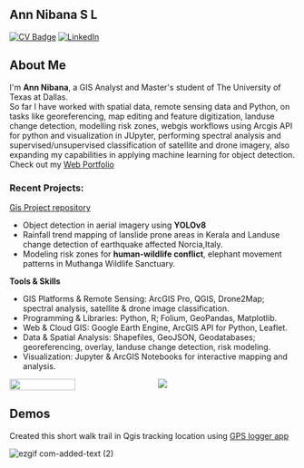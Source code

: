## Ann Nibana S L
[![CV Badge](https://img.shields.io/badge/My-CV-critical)](https://your-cv-link.com)
[![LinkedIn](https://img.shields.io/badge/LinkedIn-AnnNibana-blue?style=flat&logo=linkedin)](https://www.linkedin.com/in/YOUR-LINKEDIN-HERE)


## About Me

I'm **Ann Nibana**, a GIS Analyst and Master's student of The University of Texas at Dallas.  
So far I have worked with spatial data, remote sensing data and Python, on tasks like georeferencing, map editing and feature digitization, landuse change detection, modelling risk zones, webgis workflows using Arcgis API for python and visualization in JUpyter, performing spectral analysis and supervised/unsupervised classification of satellite and drone imagery, also expanding my capabilities in applying machine learning for object detection. Check out my [Web Portfolio](https://gisannmap.github.io/)
### Recent Projects: 
[Gis Project repository](https://github.com/gisannmap/gisannprojects)
- Object detection in aerial imagery using **YOLOv8**  
- Rainfall trend mapping of lanslide prone areas in Kerala and Landuse change detection of earthquake affected Norcia,Italy.
- Modeling risk zones for **human-wildlife conflict**, elephant movement patterns in Muthanga Wildlife Sanctuary.

**Tools & Skills**
- GIS Platforms & Remote Sensing: ArcGIS Pro, QGIS, Drone2Map; spectral analysis, satellite & drone image classification.
- Programming & Libraries: Python, R; Folium, GeoPandas, Matplotlib.
- Web & Cloud GIS: Google Earth Engine, ArcGIS API for Python, Leaflet.
- Data & Spatial Analysis: Shapefiles, GeoJSON, Geodatabases; georeferencing, overlay, landuse change detection, risk modeling.
- Visualization: Jupyter & ArcGIS Notebooks for interactive mapping and analysis.

<div style="display: flex; gap: 20px;">
 <img src="https://github-readme-stats-sigma-five.vercel.app/api?username=gisannmap&show_icons=true&theme=default" width="48%">
 <img src="https://github-readme-stats-sigma-five.vercel.app/api/top-langs/?username=giswqs&langs_count=3&hide_progress=true&hide=javascript,go,html,css,tex)">

</div>


## Demos
 Created this short walk trail in Qgis tracking location using [GPS logger app](https://play.google.com/store/apps/details?id=eu.basicairdata.graziano.gpslogger&pcampaignid=web_share)
 
![ezgif com-added-text (2)](https://github.com/user-attachments/assets/f960a257-c587-4366-872e-e231a8ec8d87)

<!--![github stats](https://github-readme-stats-sigma-five.vercel.app/api?username=gisannmap&show_icons=true) 
![Top Langs](https://github-readme-stats-sigma-five.vercel.app/api/top-langs/?username=gisannmap&langs_count=3&hide=javascript,go,html,css,scss,tex&show=python,jupyternotebook,r)





## Demos
 I Created this using Qgis, Inspiration Ujaval Gandhi [Blog post](https://www.qgistutorials.com/en/docs/3/animating_time_series.html),
 Try creating one yourself:)

 ![ezgif com-added-text](https://github.com/user-attachments/assets/60f5db52-2d7d-41db-9909-4f53d3e14c78)
 
 








<!--## Education
Masters in GIS, University of Texas Dallas
 PG diploma in GIS
December 2021 - 2022
Bishop Moore College, University of Kerala:
Master of Science in Physics 
Oct 2016 - Aug 2018
Bachelor of Science in Physics
July 2013 - March 2016-->
<!--### Projects and Accolades
Human Elephant Conflict and Forest Fire Vulnerability Assessment using GIS Techniques(Frequency ratio analysis method): A Study of Muthanga Wildlife Range, Kerala.  —2022, done under the mentorship of  Dr Rajesh Ragunath during the 2nd Semester, Post Graduate Diploma in Geospatial InformationScience and Technology.

E-training on ‘Basics of Image Interpretation’ .Conducted by Geological Survey of India–2021.

‘Project Analyst Trainee’ for a period of 3 months in Sysh innovations pvt ltd, GIS based company–2022.

---
<!--## Skills
ArcGIS,
QGIS,
Erdas Imagine,
Microsoft (Excel,Powerpoint,Word)-->
















<!--
**gisannmap/gisannmap** is a ✨ _special_ ✨ repository because its `README.md` (this file) appears on your GitHub profile.

Here are some ideas to get you started:

- 🔭 I’m currently working on ...
- 🌱 I’m currently learning ...
- 👯 I’m looking to collaborate on ...
- 🤔 I’m looking for help with ...
- 💬 Ask me about ...
- 📫 How to reach me: ...
- 😄 Pronouns: ...
- ⚡ Fun fact: ...
-->
